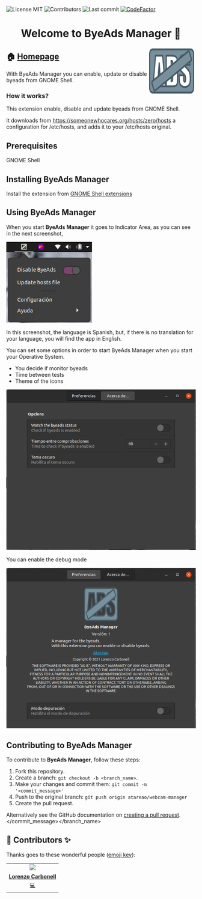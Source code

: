 
<!-- start project-info -->
<!--
project_title: ByeAds Manager
github_project: https://github.com/atareao/byeads-manager
license: MIT
icon: /datos/Sync/Programacion/gnome-shell/byeads-manager@atareao.es/icons/byeads-manager.svg
homepage: https://www.atareao.es/aplicacion/desactivar-tu-webcam/
license-badge: True
contributors-badge: True
lastcommit-badge: True
codefactor-badge: True
--->

<!-- end project-info -->

<!-- start badges -->

![License MIT](https://img.shields.io/badge/license-MIT-green)
![Contributors](https://img.shields.io/github/contributors-anon/atareao/webcam-manager)
![Last commit](https://img.shields.io/github/last-commit/atareao/webcam-manager)
[![CodeFactor](https://www.codefactor.io/repository/github/atareao/webcam-manager/badge/master)](https://www.codefactor.io/repository/github/atareao/webcam-manager/overview/master)
<!-- end badges -->

<!-- start description -->
<h1 align="center">Welcome to <span id="project_title">ByeAds Manager</span> 👋</h1>
<p>
<a href="https://www.atareao.es/aplicacion/byeads-manager/" id="homepage" rel="nofollow">
<img align="right" height="128" id="icon" src="icons/byeads-manager.svg" width="128"/>
</a>
</p>
<h2>🏠 <a href="https://www.atareao.es/aplicacion/byeads-manager/" id="homepage">Homepage</a></h2>
<p>With <span id="project_title">ByeAds Manager</span> you can enable, update or disable byeads from GNOME Shell.</p>

### How it works?

This extension enable, disable and update byeads from GNOME Shell.

It downloads from https://someonewhocares.org/hosts/zero/hosts a configuration for /etc/hosts, and adds it to your /etc/hosts original.
<!-- end description -->

<!-- start prerequisites -->
## Prerequisites

GNOME Shell



<!-- end prerequisites -->

<!-- start installing -->
## Installing <span id="project_title">ByeAds Manager</span>

Install the extension from <a href="https://extensions.gnome.org/extension/1477/webcam-manager/">GNOME Shell extensions</a>



<!-- end installing -->

<!-- start using -->
## Using <span id="project_title">ByeAds Manager</span>

When you start **<span id="project_title">ByeAds Manager</span>** it goes to Indicator Area, as you can see in the next screenshot,

![byeads manager](./screenshots/screenshot_01.png)

In this screenshot, the language is Spanish, but, if there is no translation for your language, you will find the app in English.

You can set some options in order to start <span id="project_title">ByeAds Manager</span> when you start your Operative System.

* You decide if monitor byeads
* Time between tests
* Theme of the icons

![byeads manager options](./screenshots/screenshot_02.png)

You can enable the debug mode

![byeads manager about](./screenshots/screenshot_03.png)



<!-- end using -->

<!-- start contributing -->
## Contributing to <span id="project_title">ByeAds Manager</span>

To contribute to **<span id="project_title">ByeAds Manager</span>**, follow these steps:

1. Fork this repository.
2. Create a branch: `git checkout -b <branch_name>`.
3. Make your changes and commit them: `git commit -m '<commit_message>'`
4. Push to the original branch: `git push origin atareao/webcam-manager`
5. Create the pull request.

Alternatively see the GitHub documentation on [creating a pull request](https://help.github.com/en/github/collaborating-with-issues-and-pull-requests/creating-a-pull-request).
</commit_message></branch_name>

<!-- end contributing -->

<!-- start contributors -->
## 👤 Contributors ✨

Thanks goes to these wonderful people ([emoji key](https://allcontributors.org/docs/en/emoji-key)):



<!-- end contributors -->

<!-- start table-contributors -->

<table id="contributors">
	<tr id="info_avatar">
		<td id="atareao" align="center">
			<a href="https://github.com/atareao">
				<img src="https://avatars3.githubusercontent.com/u/298055?v=4" width="100px"/>
			</a>
		</td>
	</tr>
	<tr id="info_name">
		<td id="atareao" align="center">
			<a href="https://github.com/atareao">
				<strong>Lorenzo Carbonell</strong>
			</a>
		</td>
	</tr>
	<tr id="info_commit">
		<td id="atareao" align="center">
			<a href="/commits?author=atareao">
				<span id="role">💻</span>
			</a>
		</td>
	</tr>
</table>
<!-- end table-contributors -->
